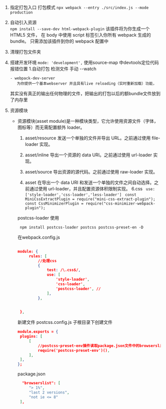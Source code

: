 1. 指定打包入口  打包模式
    ` npx webpack --entry ./src/index.js --mode production `

2. 自动引入资源  
 ` npm install --save-dev html-webpack-plugin `
 该插件将为你生成一个 HTML5 文件， 在 body 中使用 script 标签引入你所有 webpack 生成的 bundle。 只需添加该插件到你的 webpack 配置中

3. 清理打包文件夹

4. 搭建开发环境 
    ` mode: 'development', `
    使用source-map 中devtools定位代码报错位置
    1.自动打包 检测文件 手动
    --watch  
    
       - webpack-dev-server 
          为你提供一个基本webserver 并且具有live reloading（实时重新加载）功能， 
      其实没有真正的输出任何物理的文件，把输出的打包以后的额bundle文件放到了内存里
    
5. 资源模块
   - 资源模块(asset module)是一种模块类型，它允许使用资源文件（字体，图标等）而无需配置额外 loader。
     1. asset/resource 发送一个单独的文件并导出 URL。之前通过使用 file-loader 实现。

     2. asset/inline 导出一个资源的 data URI。之前通过使用 url-loader 实现。

     3. asset/source 导出资源的源代码。之前通过使用 raw-loader 实现。

     4. asset 在导出一个 data URI 和发送一个单独的文件之间自动选择。之前通过使用 url-loader，并且配置资源体积限制实现。
       6.css
       ` use:['style-loader','css-loader','less-loader']`
       ` const MiniCssExtractPlugin = require("mini-css-extract-plugin"); const CssMinimizerPlugin = require("css-minimizer-webpack-plugin");`

       postcss-loader 使用

       ` npm install postcss-loader postcss postcss-preset-en -D`

       在webpack.config.js

       ```json
       	
       module: {
       		rules: [
       			//处理css
       			{
       				test: /\.css$/,
       				use: [
       					'style-loader',
       					'css-loader',
       					'postcss-loader', //
       				],
       			},
        
       		
       	},
       
       ```
       新建文件 postcss.config.js
       子根目录下创建文件 


       ```json
       module.exports = {
       	plugins: [
       		[
       			//postcss-preset-env插件读取package.json文件中的browserslist配置
       			require('postcss-preset-env')(),
       		],
       	],
       };
       ```

       package.json

       ```json
         "browserslist": [
       		"> 1%",
       		"last 2 versions",
       		"not ie <= 8"
       	],
       ```

       